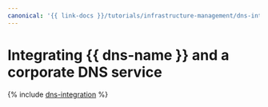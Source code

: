 ```yaml
---
canonical: '{{ link-docs }}/tutorials/infrastructure-management/dns-integration'
---
```


# Integrating {{ dns-name }} and a corporate DNS service

{% include [dns-integration](../../_tutorials/infrastructure/dns-integration.md) %}
